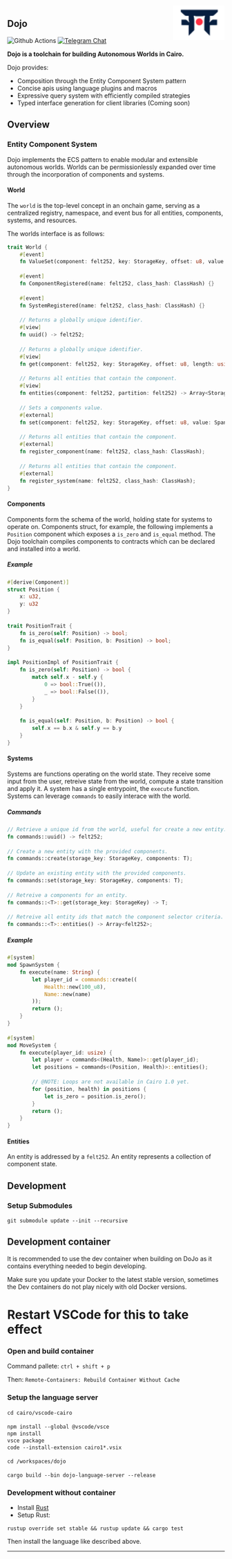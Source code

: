 <picture>
  <source media="(prefers-color-scheme: dark)" srcset=".github/mark-dark.svg">
  <img alt="Dojo logo" align="right" width="120" src=".github/mark-light.svg">
</picture>

## Dojo

![Github Actions][gha-badge] [![Telegram Chat][tg-badge]][tg-url]

[gha-badge]: https://img.shields.io/github/actions/workflow/status/dojoengine/dojo/ci.yml?branch=main
[tg-badge]: https://img.shields.io/endpoint?color=neon&logo=telegram&label=chat&style=flat-square&url=https%3A%2F%2Ftg.sumanjay.workers.dev%2Fdojoengine
[tg-url]: https://t.me/dojoengine

**Dojo is a toolchain for building Autonomous Worlds in Cairo.**

Dojo provides:

- Composition through the Entity Component System pattern
- Concise apis using language plugins and macros
- Expressive query system with efficiently compiled strategies
- Typed interface generation for client libraries (Coming soon)

## Overview

### Entity Component System

Dojo implements the ECS pattern to enable modular and extensible autonomous worlds. Worlds can be permissionlessly expanded over time through the incorporation of components and systems.

#### World

The `world` is the top-level concept in an onchain game, serving as a centralized registry, namespace, and event bus for all entities, components, systems, and resources.

The worlds interface is as follows:

```rust
trait World {
    #[event]
    fn ValueSet(component: felt252, key: StorageKey, offset: u8, value: Span<felt252>) {}

    #[event]
    fn ComponentRegistered(name: felt252, class_hash: ClassHash) {}

    #[event]
    fn SystemRegistered(name: felt252, class_hash: ClassHash) {}

    // Returns a globally unique identifier.
    #[view]
    fn uuid() -> felt252;

    // Returns a globally unique identifier.
    #[view]
    fn get(component: felt252, key: StorageKey, offset: u8, length: usize) -> Span<felt252>;

    // Returns all entities that contain the component.
    #[view]
    fn entities(component: felt252, partition: felt252) -> Array<StorageKey>;

    // Sets a components value.
    #[external]
    fn set(component: felt252, key: StorageKey, offset: u8, value: Span<felt252>);

    // Returns all entities that contain the component.
    #[external]
    fn register_component(name: felt252, class_hash: ClassHash);

    // Returns all entities that contain the component.
    #[external]
    fn register_system(name: felt252, class_hash: ClassHash);
}
```

#### Components

Components form the schema of the world, holding state for systems to operate on. Components struct, for example, the following implements a `Position` component which exposes a `is_zero` and `is_equal` method. The Dojo toolchain compiles components to contracts which can be declared and installed into a world.

##### Example

```rust
#[derive(Component)]
struct Position {
    x: u32,
    y: u32
}

trait PositionTrait {
    fn is_zero(self: Position) -> bool;
    fn is_equal(self: Position, b: Position) -> bool;
}

impl PositionImpl of PositionTrait {
    fn is_zero(self: Position) -> bool {
        match self.x - self.y {
            0 => bool::True(()),
            _ => bool::False(()),
        }
    }

    fn is_equal(self: Position, b: Position) -> bool {
        self.x == b.x & self.y == b.y
    }
}
```

#### Systems

Systems are functions operating on the world state. They receive some input from the user, retreive state from the world, compute a state transition and apply it. A system has a single entrypoint, the `execute` function. Systems can leverage `commands` to easily interace with the world.


##### Commands

```rust
// Retrieve a unique id from the world, useful for create a new entity.
fn commands::uuid() -> felt252;

// Create a new entity with the provided components.
fn commands::create(storage_key: StorageKey, components: T);

// Update an existing entity with the provided components.
fn commands::set(storage_key: StorageKey, components: T);

// Retreive a components for an entity.
fn commands::<T>::get(storage_key: StorageKey) -> T;

// Retreive all entity ids that match the component selector criteria.
fn commands::<T>::entities() -> Array<felt252>;
```

##### Example

```rust
#[system]
mod SpawnSystem {
    fn execute(name: String) {
        let player_id = commands::create((
            Health::new(100_u8),
            Name::new(name)
        ));
        return ();
    }
}

#[system]
mod MoveSystem {
    fn execute(player_id: usize) {
        let player = commands<(Health, Name)>::get(player_id);
        let positions = commands<(Position, Health)>::entities();

        // @NOTE: Loops are not available in Cairo 1.0 yet.
        for (position, health) in positions {
            let is_zero = position.is_zero();
        }
        return ();
    }
}
```

#### Entities

An entity is addressed by a `felt252`. An entity represents a collection of component state.

## Development

### Setup Submodules

```
git submodule update --init --recursive
```

## Development container

It is recommended to use the dev container when building on DoJo as it contains everything needed to begin developing.

Make sure you update your Docker to the latest stable version, sometimes the Dev containers do not play nicely with old Docker versions.

# Restart VSCode for this to take effect

### Open and build container

Command pallete: `ctrl + shift + p`

Then: `Remote-Containers: Rebuild Container Without Cache`

### Setup the language server 

```
cd cairo/vscode-cairo

npm install --global @vscode/vsce
npm install
vsce package
code --install-extension cairo1*.vsix

cd /workspaces/dojo

cargo build --bin dojo-language-server --release
```

### Development without container

- Install [Rust](https://www.rust-lang.org/tools/install)
- Setup Rust:
```
rustup override set stable && rustup update && cargo test
```
Then install the language like described above.

---